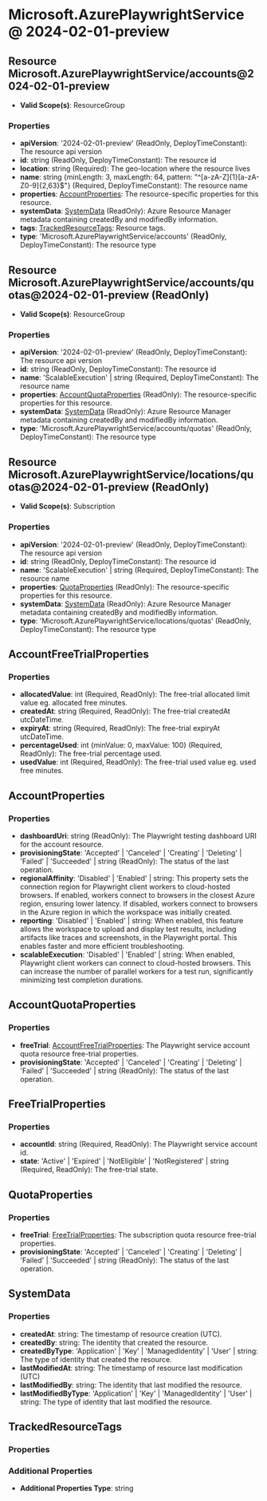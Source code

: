 # Microsoft.AzurePlaywrightService @ 2024-02-01-preview

## Resource Microsoft.AzurePlaywrightService/accounts@2024-02-01-preview
* **Valid Scope(s)**: ResourceGroup
### Properties
* **apiVersion**: '2024-02-01-preview' (ReadOnly, DeployTimeConstant): The resource api version
* **id**: string (ReadOnly, DeployTimeConstant): The resource id
* **location**: string (Required): The geo-location where the resource lives
* **name**: string {minLength: 3, maxLength: 64, pattern: "^[a-zA-Z]{1}[a-zA-Z0-9]{2,63}$"} (Required, DeployTimeConstant): The resource name
* **properties**: [AccountProperties](#accountproperties): The resource-specific properties for this resource.
* **systemData**: [SystemData](#systemdata) (ReadOnly): Azure Resource Manager metadata containing createdBy and modifiedBy information.
* **tags**: [TrackedResourceTags](#trackedresourcetags): Resource tags.
* **type**: 'Microsoft.AzurePlaywrightService/accounts' (ReadOnly, DeployTimeConstant): The resource type

## Resource Microsoft.AzurePlaywrightService/accounts/quotas@2024-02-01-preview (ReadOnly)
* **Valid Scope(s)**: ResourceGroup
### Properties
* **apiVersion**: '2024-02-01-preview' (ReadOnly, DeployTimeConstant): The resource api version
* **id**: string (ReadOnly, DeployTimeConstant): The resource id
* **name**: 'ScalableExecution' | string (Required, DeployTimeConstant): The resource name
* **properties**: [AccountQuotaProperties](#accountquotaproperties) (ReadOnly): The resource-specific properties for this resource.
* **systemData**: [SystemData](#systemdata) (ReadOnly): Azure Resource Manager metadata containing createdBy and modifiedBy information.
* **type**: 'Microsoft.AzurePlaywrightService/accounts/quotas' (ReadOnly, DeployTimeConstant): The resource type

## Resource Microsoft.AzurePlaywrightService/locations/quotas@2024-02-01-preview (ReadOnly)
* **Valid Scope(s)**: Subscription
### Properties
* **apiVersion**: '2024-02-01-preview' (ReadOnly, DeployTimeConstant): The resource api version
* **id**: string (ReadOnly, DeployTimeConstant): The resource id
* **name**: 'ScalableExecution' | string (Required, DeployTimeConstant): The resource name
* **properties**: [QuotaProperties](#quotaproperties) (ReadOnly): The resource-specific properties for this resource.
* **systemData**: [SystemData](#systemdata) (ReadOnly): Azure Resource Manager metadata containing createdBy and modifiedBy information.
* **type**: 'Microsoft.AzurePlaywrightService/locations/quotas' (ReadOnly, DeployTimeConstant): The resource type

## AccountFreeTrialProperties
### Properties
* **allocatedValue**: int (Required, ReadOnly): The free-trial allocated limit value eg. allocated free minutes.
* **createdAt**: string (Required, ReadOnly): The free-trial createdAt utcDateTime.
* **expiryAt**: string (Required, ReadOnly): The free-trial expiryAt utcDateTime.
* **percentageUsed**: int {minValue: 0, maxValue: 100} (Required, ReadOnly): The free-trial percentage used.
* **usedValue**: int (Required, ReadOnly): The free-trial used value eg. used free minutes.

## AccountProperties
### Properties
* **dashboardUri**: string (ReadOnly): The Playwright testing dashboard URI for the account resource.
* **provisioningState**: 'Accepted' | 'Canceled' | 'Creating' | 'Deleting' | 'Failed' | 'Succeeded' | string (ReadOnly): The status of the last operation.
* **regionalAffinity**: 'Disabled' | 'Enabled' | string: This property sets the connection region for Playwright client workers to cloud-hosted browsers. If enabled, workers connect to browsers in the closest Azure region, ensuring lower latency. If disabled, workers connect to browsers in the Azure region in which the workspace was initially created.
* **reporting**: 'Disabled' | 'Enabled' | string: When enabled, this feature allows the workspace to upload and display test results, including artifacts like traces and screenshots, in the Playwright portal. This enables faster and more efficient troubleshooting.
* **scalableExecution**: 'Disabled' | 'Enabled' | string: When enabled, Playwright client workers can connect to cloud-hosted browsers. This can increase the number of parallel workers for a test run, significantly minimizing test completion durations.

## AccountQuotaProperties
### Properties
* **freeTrial**: [AccountFreeTrialProperties](#accountfreetrialproperties): The Playwright service account quota resource free-trial properties.
* **provisioningState**: 'Accepted' | 'Canceled' | 'Creating' | 'Deleting' | 'Failed' | 'Succeeded' | string (ReadOnly): The status of the last operation.

## FreeTrialProperties
### Properties
* **accountId**: string (Required, ReadOnly): The Playwright service account id.
* **state**: 'Active' | 'Expired' | 'NotEligible' | 'NotRegistered' | string (Required, ReadOnly): The free-trial state.

## QuotaProperties
### Properties
* **freeTrial**: [FreeTrialProperties](#freetrialproperties): The subscription quota resource free-trial properties.
* **provisioningState**: 'Accepted' | 'Canceled' | 'Creating' | 'Deleting' | 'Failed' | 'Succeeded' | string (ReadOnly): The status of the last operation.

## SystemData
### Properties
* **createdAt**: string: The timestamp of resource creation (UTC).
* **createdBy**: string: The identity that created the resource.
* **createdByType**: 'Application' | 'Key' | 'ManagedIdentity' | 'User' | string: The type of identity that created the resource.
* **lastModifiedAt**: string: The timestamp of resource last modification (UTC)
* **lastModifiedBy**: string: The identity that last modified the resource.
* **lastModifiedByType**: 'Application' | 'Key' | 'ManagedIdentity' | 'User' | string: The type of identity that last modified the resource.

## TrackedResourceTags
### Properties
### Additional Properties
* **Additional Properties Type**: string


